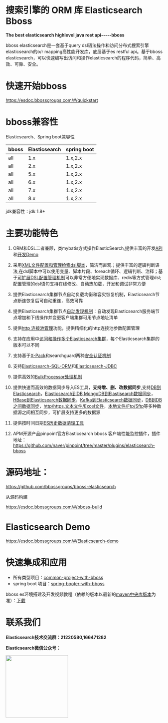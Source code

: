 # 搜索引擎的 ORM 库 Elasticsearch Bboss 

**The best elasticsearch highlevel java rest api-----bboss** 

 bboss elasticsearch是一套基于query dsl语法操作和访问分布式搜索引擎elasticsearch的o/r mapping高性能开发库，底层基于es restful api。基于bboss elasticsearch，可以快速编写出访问和操作elasticsearch的程序代码，简单、高效、可靠、安全。

# 快速开始bboss

https://esdoc.bbossgroups.com/#/quickstart

# bboss兼容性

Elasticsearch、Spring boot兼容性

| bboss | Elasticsearch | spring boot |
| ----- | ------------- | ----------- |
| all   | 1.x           | 1.x,2.x     |
| all   | 2.x           | 1.x,2.x     |
| all   | 5.x           | 1.x,2.x     |
| all   | 6.x           | 1.x,2.x     |
| all   | 7.x           | 1.x,2.x     |
| all   | 8.x           | 1.x,2.x     |

jdk兼容性：jdk 1.8+

# 主要功能特色

1. ORM和DSL二者兼顾，类mybatis方式操作ElasticSearch,提供丰富的开发[API](https://esdoc.bbossgroups.com/#/document-crud)和[开发Demo](https://esdoc.bbossgroups.com/#/Elasticsearch-demo)

2. 采用[XML文件配置和管理检索dsl脚本](https://esdoc.bbossgroups.com/#/development?id=_53-dsl%e9%85%8d%e7%bd%ae%e8%a7%84%e8%8c%83)，简洁而直观；提供丰富的逻辑判断语法,在dsl脚本中可以使用变量、脚本片段、foreach循环、逻辑判断、注释；基于[可扩展DSL配置管理机制](https://esdoc.bbossgroups.com/#/db-dsl)可以非常方便地实现数据库、redis等方式管理dsl;配置管理的dsl语句支持在线修改、自动热加载，开发和调试非常方便

3. 提供Elasticsearch集群节点自动负载均衡和容灾恢复机制，Elasticsearch节点断连恢复后可自动重连，高效可靠

4. 提供Elasticsearch集群节点[自动发现机制](https://esdoc.bbossgroups.com/#/development?id=_23-%e9%9b%86%e7%be%a4%e8%8a%82%e7%82%b9%e8%87%aa%e5%8a%a8%e5%8f%91%e7%8e%b0discover%e6%8e%a7%e5%88%b6%e5%bc%80%e5%85%b3)：自动发现Elasticsearch服务端节点增加和下线操作并变更客户端集群可用节点地址清单

5. 提供[http 连接池管理](https://esdoc.bbossgroups.com/#/development?id=_26-http%e5%8d%8f%e8%ae%ae%e9%85%8d%e7%bd%ae)功能，提供精细化的http连接池参数配置管理

6. 支持在应用中[访问和操作多个Elasticsearch集群](https://esdoc.bbossgroups.com/#/development?id=_52-%e5%a4%9aelasticsearch%e6%9c%8d%e5%8a%a1%e5%99%a8%e9%9b%86%e7%be%a4%e6%94%af%e6%8c%81)，每个Elasticsearch集群的版本可以不同

7. 支持基于[X-Pack](https://www.elastic.co/cn/products/x-pack)和searchguard两种[安全认证机制](https://esdoc.bbossgroups.com/#/development?id=_21-es%e6%9c%8d%e5%8a%a1%e5%99%a8%e8%b4%a6%e5%8f%b7%e5%92%8c%e5%8f%a3%e4%bb%a4%e9%85%8d%e7%bd%ae)

8. 支持[Elasticsearch-SQL-ORM](https://esdoc.bbossgroups.com/#/Elasticsearch-SQL-ORM)和[Elasticsearch-JDBC](https://esdoc.bbossgroups.com/#/Elasticsearch-JDBC)

9. 提供高效的[BulkProcessor处理机制](https://esdoc.bbossgroups.com/#/bulkProcessor)

10. 提供快速而高效的数据同步导入ES工具，**支持增、删、改数据同步**,支持[DB到Elasticsearch](https://esdoc.bbossgroups.com/#/db-es-tool)，[Elasticsearch到DB](https://esdoc.bbossgroups.com/#/db-es-tool?id=_3-elasticsearch-db%e6%95%b0%e6%8d%ae%e5%90%8c%e6%ad%a5%e4%bd%bf%e7%94%a8%e6%96%b9%e6%b3%95),[MongoDB到Elastisearch数据同步](https://esdoc.bbossgroups.com/#/mongodb-elasticsearch)，[HBase到Elasticsearch数据同步](https://esdoc.bbossgroups.com/#/hbase-elasticsearch)，[Kafka到Elasticsearch数据同步](https://esdoc.bbossgroups.com/#/db-es-tool?id=_7-kafka2x-elasticsearch%e6%95%b0%e6%8d%ae%e5%90%8c%e6%ad%a5%e4%bd%bf%e7%94%a8%e6%96%b9%e6%b3%95)，[DB到DB之间数据同步](https://esdoc.bbossgroups.com/#/db-es-tool?id=_5-database-database数据同步使用方法)，[http/https](https://esdoc.bbossgroups.com/#/datatran-http),[文本文件/Excel文件](https://esdoc.bbossgroups.com/#/filelog-guide)，[本地文件/Ftp/Sftp](https://esdoc.bbossgroups.com/#/elasticsearch-sftp)等多种数据源之间相互同步，可扩展支持更多的数据源

11. 提供按时间日期[ES历史数据清理工具](https://esdoc.bbossgroups.com/#/elasticsearch-indexclean-task)

12. APM开源产品pinpoint官方Elasticsearch bboss 客户端性能监控插件，插件地址：
https://github.com/naver/pinpoint/tree/master/plugins/elasticsearch-bboss
    
    
    

# 源码地址：

https://github.com/bbossgroups/bboss-elasticsearch

从源码构建

https://esdoc.bbossgroups.com/#/bboss-build

# Elasticsearch Demo
https://esdoc.bbossgroups.com/#/Elasticsearch-demo

# 快速集成和应用 

- 所有类型项目：[common-project-with-bboss](common-project-with-bboss.md) 
- spring boot 项目：[spring-booter-with-bboss](spring-booter-with-bboss.md) 

bboss es环境搭建及开发视频教程（依赖的版本以最新的[maven中央库版本](https://search.maven.org/search?q=g:com.bbossgroups.plugins)为准）：[下载](https://pan.baidu.com/s/1kXjAOKn)

# 联系我们

**Elasticsearch技术交流群：21220580,166471282**

**Elasticsearch微信公众号：**

<img src="https://static.oschina.net/uploads/space/2017/0617/094201_QhWs_94045.jpg"  height="200" width="200">



